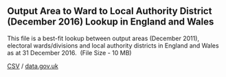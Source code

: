 ## Output Area to Ward to Local Authority District (December 2016) Lookup in England and Wales

This file is a best-fit lookup between output areas (December 2011), electoral wards/divisions and local authority districts in England and Wales as at 31 December 2016.  (File Size - 10 MB)

[CSV](../csv/103.csv) / [data.gov.uk](https://data.gov.uk/dataset/9decabce-e350-4311-98db-bf201128f50e/output-area-to-ward-to-local-authority-district-december-2016-lookup-in-england-and-wales)

